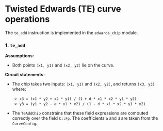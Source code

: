 # Twisted Edwards (TE) curve operations

The `te_add` instruction is implemented in the `edwards_chip` module.

### 1. `te_add`

**Assumptions:**

- Both points `(x1, y1)` and `(x2, y2)` lie on the curve.

**Circuit statements:**

- The chip takes two inputs: `(x1, y1)` and `(x2, y2)`, and returns `(x3, y3)` where:
  - `x3 = (x1 * y2 + x2 * y1) / (1 + d * x1 * x2 * y1 * y2)`
  - `y3 = (y1 * y2 - a * x1 * x2) / (1 - d * x1 * x2 * y1 * y2)`

- The `TeAddChip` constrains that these field expressions are computed correctly over the field `C::Fp`. The coefficients `a` and `d` are taken from the `CurveConfig`.
